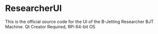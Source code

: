 # ResearcherUI
This is the official source code for the UI of the B-Jetting Researcher BJT Machine. Qt Creator Required, RPi 64-bit OS

